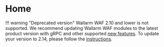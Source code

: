 # Home

!!! warning "Deprecated version"
    Wallarm WAF 2.10 and lower is not supported. We recommend updating Wallarm WAF modules to the latest product version with gRPC and other supported [new features](../updating-migrating/what-is-new/). To update your version to 2.14, please follow the [instructions](../updating-migrating/nginx-modules/).
